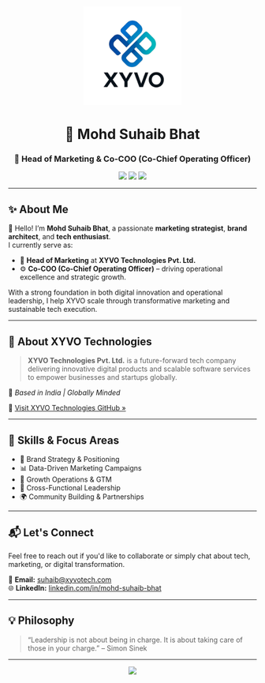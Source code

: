<p align="center">
  <img src="https://raw.githubusercontent.com/XYVO-TECHNOLOGIES-PVT-LTD/XYVO-FOUNDATION/main/xyvo-logo.png" alt="XYVO Technologies Logo" width="200"/>
</p>

<h1 align="center">🚀 Mohd Suhaib Bhat</h1>

<h3 align="center">🎯 Head of Marketing & Co-COO (Co-Chief Operating Officer)</h3>

<p align="center">
  <a href="https://github.com/XYVO-TECHNOLOGIES-PVT-LTD"><img src="https://img.shields.io/badge/Company-XYVO%20Technologies-4B0082?style=for-the-badge&logo=github" /></a>
  <a href="mailto:suhaib@xyvotech.com"><img src="https://img.shields.io/badge/Email-suhaib@xyvotech.com-EA4335?style=for-the-badge&logo=gmail&logoColor=white" /></a>
  <a href="https://www.linkedin.com/in/mohd-suhaib-bhat"><img src="https://img.shields.io/badge/LinkedIn-Mohd%20Suhaib%20Bhat-0077B5?style=for-the-badge&logo=linkedin" /></a>
</p>

---

## ✨ About Me

👋 Hello! I’m **Mohd Suhaib Bhat**, a passionate **marketing strategist**, **brand architect**, and **tech enthusiast**.  
I currently serve as:

- 🧠 **Head of Marketing** at **XYVO Technologies Pvt. Ltd.**
- ⚙️ **Co-COO (Co-Chief Operating Officer)** – driving operational excellence and strategic growth.

With a strong foundation in both digital innovation and operational leadership, I help XYVO scale through transformative marketing and sustainable tech execution.

---

## 🏢 About XYVO Technologies

> **XYVO Technologies Pvt. Ltd.** is a future-forward tech company delivering innovative digital products and scalable software services to empower businesses and startups globally.

📍 *Based in India | Globally Minded*

🔗 [Visit XYVO Technologies GitHub »](https://github.com/XYVO-TECHNOLOGIES-PVT-LTD)

---

## 🔧 Skills & Focus Areas

- 🎯 Brand Strategy & Positioning  
- 📊 Data-Driven Marketing Campaigns  
- 🚀 Growth Operations & GTM  
- 🧩 Cross-Functional Leadership  
- 🌍 Community Building & Partnerships

---

## 📬 Let's Connect

Feel free to reach out if you'd like to collaborate or simply chat about tech, marketing, or digital transformation.

📩 **Email:** [suhaib@xyvotech.com](mailto:suhhhaibbb@gmail.com)  
🌐 **LinkedIn:** [linkedin.com/in/mohd-suhaib-bhat](https://www.linkedin.com/in/mohd-suhaib-bhat)

---

## 💡 Philosophy

> “Leadership is not about being in charge. It is about taking care of those in your charge.” – Simon Sinek

---

<p align="center">
  <img src="https://capsule-render.vercel.app/api?type=waving&color=4B0082&height=150&section=footer"/>
</p>
